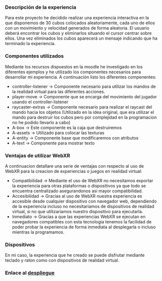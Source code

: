 ### Descripción de la experiencia
Para este proyecto he decidido realizar una experiencia interactiva en la que disponemos de 30 cubos colocados aleatoriamente, cada uno de ellos con un movimiento y velocidad generados de forma aleatoria.
El usuario deberá encontrar los cubos y eliminarlos situando el cursor centrar sobre ellos. Una vez eliminados los cubos aparecerá un mensaje indicando que ha terminado la experiencia.

### Componentes utilizados
Mediante los recursos dispuestos en la moodle he investigado en los diferentes ejemplos y he utilizado los componentes necesarios para desarrollar mi experiencia. A continuación listo los diferentes compenentes:
- controller-listener -> Componente necesario para utilizar los mandos de la realidad virtual para las diferentes acciones.
- player-move -> Componente que se encarga del movimiento del jugador usando el controller-listener
- raycaster-extras -> Componente necesario para realizar el raycast del mando hacia los objetos (Utilizado en la idea original, que era utilizar el mando para destruir los cubos pero por complejidad en la programacion no he podido llevarlo a cabo)
- A-box -> Este componente es la caja que destruiremos
- A-assets -> Utilizado para colocar las texturas
- A-entity -> Componente base que modificaremos con atributos
- A-text -> Componente para mostrar texto

### Ventajas de utilizar WebXR
A continuacion detallare una serie de ventajas con respecto al uso de WebXR para la creacion de experiencias o juegos en realidad virtual:
- Compatibilidad -> Mediante el uso de WebXR no necesitamos exportar la experiencia para otras plataformas o dispositivos ya que todo se encuentra centralizado asegurandonos asi mayor compatibilidad.
- Accesibilidad -> Gracias al uso de WebXR nuestra experiencia es accesible desde cualquier dispositivo con navegador web, dependiendo de la experiencia incluso no necesitariamos de dispositivos de realidad virtual, si no que utilizariamos nuestro dispositivo para ejecutarla.
- Inmediato -> Gracias a que las experiencias WebXR se ejecutan en navegadores compatibles con esta tecnologia tenemos la facilidad de poder probar la experiencia de forma inmediata al desplegarla o incluso mientras la programamos.

### Dispositivos
En mi caso, la experiencia que he creado se puede disfrutar mediante teclado y raton como con dispositivos de realidad virtual.

### Enlace al [despliegue](https://ezequielares.github.io/Proyecto1RV/)
